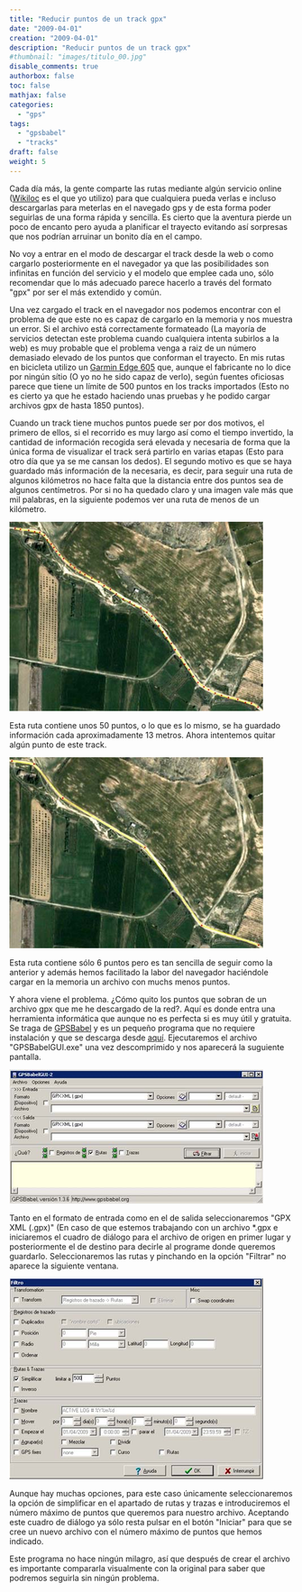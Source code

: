 ```yaml
---
title: "Reducir puntos de un track gpx"
date: "2009-04-01"
creation: "2009-04-01"
description: "Reducir puntos de un track gpx"
#thumbnail: "images/titulo_00.jpg"
disable_comments: true
authorbox: false
toc: false
mathjax: false
categories:
  - "gps"
tags:
  - "gpsbabel"
  - "tracks"
draft: false
weight: 5
---
```

Cada día más, la gente comparte las rutas mediante algún servicio online ([Wikiloc][1] es el que yo utilizo) para que cualquiera pueda verlas e incluso descargarlas para meterlas en el navegado gps y de esta forma poder seguirlas de una forma rápida y sencilla. Es cierto que la aventura pierde un poco de encanto pero ayuda a planificar el trayecto evitando así sorpresas que nos podrían arruinar un bonito día en el campo.

No voy a entrar en el modo de descargar el track desde la web o como cargarlo posteriormente en el navegador ya que las posibilidades son infinitas en función del servicio y el modelo que emplee cada uno, sólo recomendar que lo más adecuado parece hacerlo a través del formato "gpx" por ser el más extendido y común.

Una vez cargado el track en el navegador nos podemos encontrar con el problema de que este no es capaz de cargarlo en la memoria y nos muestra un error. Si el archivo está correctamente formateado (La mayoría de servicios detectan este problema cuando cualquiera intenta subirlos a la web) es muy probable que el problema venga a raiz de un número demasiado elevado de los puntos que conforman el trayecto. En mis rutas en bicicleta utilizo un [Garmin Edge 605][2] que, aunque el fabricante no lo dice por ningún sítio (O yo no he sido capaz de verlo), según fuentes oficiosas parece que tiene un límite de 500 puntos en los tracks importados (Esto no es cierto ya que he estado haciendo unas pruebas y he podido cargar archivos gpx de hasta 1850 puntos).

Cuando un track tiene muchos puntos puede ser por dos motivos, el primero de ellos, si el recorrido es muy largo así como el tiempo invertido, la cantidad de información recogida será elevada y necesaria de forma que la única forma de visualizar el track será partirlo en varias etapas (Esto para otro día que ya se me cansan los dedos). El segundo motivo es que se haya guardado más información de la necesaria, es decir, para seguir una ruta de algunos kilómetros no hace falta que la distancia entre dos puntos sea de algunos centímetros. Por si no ha quedado claro y una imagen vale más que mil palabras, en la siguiente podemos ver una ruta de menos de un kilómetro.

![imagen][11]

Esta ruta contiene unos 50 puntos, o lo que es lo mismo, se ha guardado información cada aproximadamente 13 metros. Ahora intentemos quitar algún punto de este track.

![imagen][12]

Esta ruta contiene sólo 6 puntos pero es tan sencilla de seguir como la anterior y además hemos facilitado la labor del navegador haciéndole cargar en la memoria un archivo con muchs menos puntos.

Y ahora viene el problema. ¿Cómo quito los puntos que sobran de un archivo gpx que me he descargado de la red?. Aquí es donde entra una herramienta informática que aunque no es perfecta si es muy útil y gratuita. Se traga de [GPSBabel][3] y es un pequeño programa que no requiere instalación y que se descarga desde [aquí][4]. Ejecutaremos el archivo "GPSBabelGUI.exe" una vez descomprimido y nos aparecerá la suguiente pantalla.

![imagen][13]

Tanto en el formato de entrada como en el de salida seleccionaremos "GPX XML (.gpx)" (En caso de que estemos trabajando con un archivo *.gpx e iniciaremos el cuadro de diálogo para el archivo de origen en primer lugar y posteriormente el de destino para decirle al programe donde queremos guardarlo. Seleccionaremos las rutas y pinchando en la opción "Filtrar" no aparece la siguiente ventana.

![imagen][14]

Aunque hay muchas opciones, para este caso únicamente seleccionaremos la opción de simplificar en el apartado de rutas y trazas e introduciremos el número máximo de puntos que queremos para nuestro archivo. Aceptando este cuadro de diálogo ya sólo resta pulsar en el botón "Iniciar" para que se cree un nuevo archivo con el número máximo de puntos que hemos indicado.

Este programa no hace ningún milagro, así que después de crear el archivo es importante compararla visualmente con la original para saber que podremos seguirla sin ningún problema.

 [1]: http://es.wikiloc.com/wikiloc/user.do?name=Sherlockes
 [2]: https://buy.garmin.com/shop/shop.do?cID=160&pID=10884
 [3]: http://www.gpsbabel.org/
 [4]: http://www.gpsbabel.org/download.html

 [11]: /images/20090401_reducir_gpx_1.jpg
 [12]: /images/20090401_reducir_gpx_2.jpg
 [13]: /images/20090401_reducir_gpx_3.jpg
 [14]: /images/20090401_reducir_gpx_4.jpg

